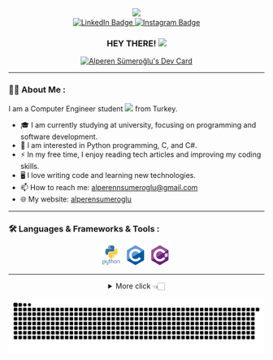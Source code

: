 <div id="header" align="center">
  <img src="https://media.giphy.com/media/SHjOSDkKZ18qOHA5B5/giphy.gif" width="100"/>

  <div id="badges">
  <a href="https://www.linkedin.com/in/alperensumeroglu/">
    <img src="https://img.shields.io/badge/LinkedIn-blue?style=for-the-badge&logo=linkedin&logoColor=white" alt="LinkedIn Badge"/>
  </a>
  <a href="https://www.instagram.com/alperen_sumeroglu/">
    <img src="https://img.shields.io/badge/Instagram-E4405F?style=for-the-badge&logo=instagram&logoColor=white" alt="Instagram Badge"/>
  </a>
</div>

<h3>
  HEY THERE!
  <img src="https://media.giphy.com/media/hvRJCLFzcasrR4ia7z/giphy.gif" width="20px"/>
</h3>

<a href="https://app.daily.dev/alperensumeroglu">
  <img src="https://api.daily.dev/devcards/v2/AdGr8J8AzXW7kvWDM87LO.png?type=default&r=ufg" width="356" alt="Alperen Sümeroğlu's Dev Card"/>
</a>

</div>

---

### :man_technologist: About Me :
I am a Computer Engineer student <img src="https://media.giphy.com/media/unxCGmTuBvwo2djRLA/giphy.gif" width="30"> from Turkey.

- 🎓 I am currently studying at university, focusing on programming and software development.
- :telescope: I am interested in Python programming, C, and C#.
- :zap: In my free time, I enjoy reading tech articles and improving my coding skills.
- 🖥️  I love writing code and learning new technologies.
- :mailbox: How to reach me: [alperennsumeroglu@gmail.com](mailto:alperennsumeroglu@gmail.com)
- 🌐 My website: [alperensumeroglu](https://bento.me/alperensumeroglu?fbclid=PAZXh0bgNhZW0CMTEAAabevZa9hfkoZ8pw51zu0tGwBFCldhYxIdbUWfmkTA8a6Ql5WTsDOBFT_oQ_aem_rbqIPC1dud-w6VsylGCoNQ)

---

### :hammer_and_wrench: Languages & Frameworks & Tools :

<div align="center">
   <img src="https://github.com/devicons/devicon/blob/master/icons/python/python-original-wordmark.svg" title="Python" alt="Python" width="40" height="40"/>&nbsp;
   <img src="https://github.com/devicons/devicon/blob/master/icons/c/c-original.svg" title="C" alt="C" width="40" height="40"/>&nbsp;
   <img src="https://github.com/devicons/devicon/blob/master/icons/csharp/csharp-original.svg" title="C#" alt="C#" width="40" height="40"/>&nbsp;
</div>

---

<details align="center">
  <summary>More click 👈🏻</summary>
  
  ### 🔥 My Stats 🔥
  <p>&nbsp;<img align="center" src="https://github-readme-stats.vercel.app/api?username=alperensumeroglu&show_icons=true&locale=en&theme=radical" alt="alperensumeroglu" /></p>

  <p><img align="center" src="https://github-readme-streak-stats.herokuapp.com/?user=alperensumeroglu&theme=dark&background=000000" alt="alperensumeroglu" /></p>

  <p align="center"> <img src="https://komarev.com/ghpvc/?username=alperensumeroglu&label=Profile%20views&color=0e75b6&style=flat" alt="alperensumeroglu" /> </p>
</details>

![github-contribution-grid-snake](github-contribution-grid-snake-dark.svg)
